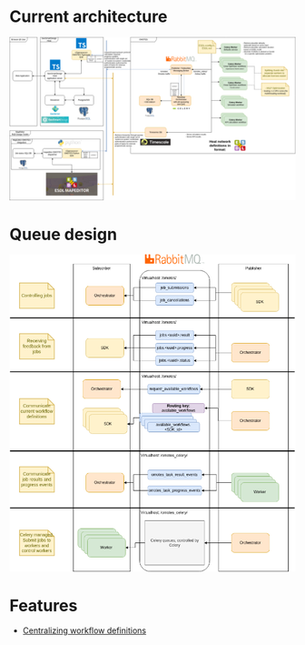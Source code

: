 
# Current architecture

![Technical architecture](Technical%20Architecture/OMOTES%20Technical%20architecture.v1.drawio.png)

# Queue design
![Queue design on RabbitMQ](Technical%20Architecture/Queue%20design.v1.drawio.png)

# Features
- [Centralizing workflow definitions](Feature_Centralizing_workflow_definitions/Feature_Centralizing_workflow_definitions.md)
